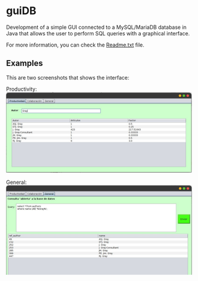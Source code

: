 # guiDB
Development of a simple GUI connected to a MySQL/MariaDB database in Java that allows the user to perform SQL queries with a graphical interface.

For more information, you can check the [Readme.txt](https://github.com/alexroyoar/guiDB/blob/development/Readme.txt) file.

## Examples

This are two screenshots that shows the interface:

Productivity:
![](https://github.com/alexroyoar/guiDB/blob/development/productividad.jpeg)

General:
![](https://github.com/alexroyoar/guiDB/blob/development/general.jpeg)
